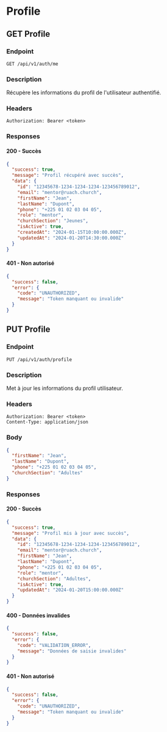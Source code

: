 # Profile

## GET Profile
### Endpoint
`GET /api/v1/auth/me`

### Description
Récupère les informations du profil de l'utilisateur authentifié.

### Headers
```
Authorization: Bearer <token>
```

### Responses

#### 200 - Succès
```json
{
  "success": true,
  "message": "Profil récupéré avec succès",
  "data": {
    "id": "12345678-1234-1234-1234-123456789012",
    "email": "mentor@ruach.church",
    "firstName": "Jean",
    "lastName": "Dupont",
    "phone": "+225 01 02 03 04 05",
    "role": "mentor",
    "churchSection": "Jeunes",
    "isActive": true,
    "createdAt": "2024-01-15T10:00:00.000Z",
    "updatedAt": "2024-01-20T14:30:00.000Z"
  }
}
```

#### 401 - Non autorisé
```json
{
  "success": false,
  "error": {
    "code": "UNAUTHORIZED",
    "message": "Token manquant ou invalide"
  }
}
```

## PUT Profile
### Endpoint
`PUT /api/v1/auth/profile`

### Description
Met à jour les informations du profil utilisateur.

### Headers
```
Authorization: Bearer <token>
Content-Type: application/json
```

### Body
```json
{
  "firstName": "Jean",
  "lastName": "Dupont",
  "phone": "+225 01 02 03 04 05",
  "churchSection": "Adultes"
}
```

### Responses

#### 200 - Succès
```json
{
  "success": true,
  "message": "Profil mis à jour avec succès",
  "data": {
    "id": "12345678-1234-1234-1234-123456789012",
    "email": "mentor@ruach.church",
    "firstName": "Jean",
    "lastName": "Dupont",
    "phone": "+225 01 02 03 04 05",
    "role": "mentor",
    "churchSection": "Adultes",
    "isActive": true,
    "updatedAt": "2024-01-20T15:00:00.000Z"
  }
}
```

#### 400 - Données invalides
```json
{
  "success": false,
  "error": {
    "code": "VALIDATION_ERROR",
    "message": "Données de saisie invalides"
  }
}
```

#### 401 - Non autorisé
```json
{
  "success": false,
  "error": {
    "code": "UNAUTHORIZED",
    "message": "Token manquant ou invalide"
  }
}
```